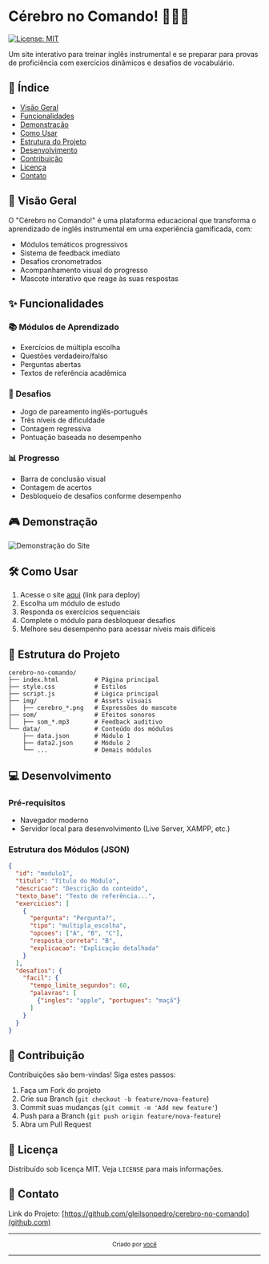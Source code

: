 # Cérebro no Comando! 🧠🇬🇧

[![License: MIT](https://img.shields.io/badge/License-MIT-blue.svg)](https://opensource.org/licenses/MIT)

Um site interativo para treinar inglês instrumental e se preparar para provas de proficiência com exercícios dinâmicos e desafios de vocabulário.


## 📌 Índice

- [Visão Geral](#visao-geral)
- [Funcionalidades](#funcionalidades)
- [Demonstração](#demonstracao)
- [Como Usar](#como-usar)
- [Estrutura do Projeto](#estrutura-do-projeto)
- [Desenvolvimento](#desenvolvimento)
- [Contribuição](#contribuicao)
- [Licença](#licenca)
- [Contato](#contato)

<h2 id="visão-geral">🌟 Visão Geral</h2>

O "Cérebro no Comando!" é uma plataforma educacional que transforma o aprendizado de inglês instrumental em uma experiência gamificada, com:

- Módulos temáticos progressivos
- Sistema de feedback imediato
- Desafios cronometrados
- Acompanhamento visual do progresso
- Mascote interativo que reage às suas respostas

## ✨ Funcionalidades

### 📚 Módulos de Aprendizado
- Exercícios de múltipla escolha
- Questões verdadeiro/falso
- Perguntas abertas
- Textos de referência acadêmica

### 🎯 Desafios
- Jogo de pareamento inglês-português
- Três níveis de dificuldade
- Contagem regressiva
- Pontuação baseada no desempenho

### 📊 Progresso
- Barra de conclusão visual
- Contagem de acertos
- Desbloqueio de desafios conforme desempenho

## 🎮 Demonstração

![Demonstração do Site](demo.gif)

## 🛠️ Como Usar

1. Acesse o site [aqui](#) (link para deploy)
2. Escolha um módulo de estudo
3. Responda os exercícios sequenciais
4. Complete o módulo para desbloquear desafios
5. Melhore seu desempenho para acessar níveis mais difíceis

## 📂 Estrutura do Projeto

```
cerebro-no-comando/
├── index.html          # Página principal
├── style.css           # Estilos
├── script.js           # Lógica principal
├── img/                # Assets visuais
│   ├── cerebro_*.png   # Expressões do mascote
├── som/                # Efeitos sonoros
│   ├── som_*.mp3       # Feedback auditivo
└── data/               # Conteúdo dos módulos
    ├── data.json       # Módulo 1
    ├── data2.json      # Módulo 2
    └── ...             # Demais módulos
```

## 💻 Desenvolvimento

### Pré-requisitos
- Navegador moderno
- Servidor local para desenvolvimento (Live Server, XAMPP, etc.)

### Estrutura dos Módulos (JSON)
```json
{
  "id": "modulo1",
  "titulo": "Título do Módulo",
  "descricao": "Descrição do conteúdo",
  "texto_base": "Texto de referência...",
  "exercicios": [
    {
      "pergunta": "Pergunta?",
      "tipo": "multipla_escolha",
      "opcoes": ["A", "B", "C"],
      "resposta_correta": "B",
      "explicacao": "Explicação detalhada"
    }
  ],
  "desafios": {
    "facil": {
      "tempo_limite_segundos": 60,
      "palavras": [
        {"ingles": "apple", "portugues": "maçã"}
      ]
    }
  }
}
```

## 🤝 Contribuição

Contribuições são bem-vindas! Siga estes passos:

1. Faça um Fork do projeto
2. Crie sua Branch (`git checkout -b feature/nova-feature`)
3. Commit suas mudanças (`git commit -m 'Add new feature'`)
4. Push para a Branch (`git push origin feature/nova-feature`)
5. Abra um Pull Request

## 📜 Licença

Distribuído sob licença MIT. Veja `LICENSE` para mais informações.

## 📧 Contato

Link do Projeto: [https://github.com/gleilsonpedro/cerebro-no-comando](github.com)

---

<div align="center">
  <sub>Criado por <a href="https://github.com/gleilsonpedro">você</a></sub>
</div>

---
